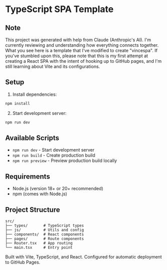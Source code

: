 # TypeScript SPA Template

## Note

This project was generated with help from Claude (Anthropic's AI). I'm currently reviewing and understanding how everything connects together. What you see here is a template that I've modified to create "vincespa". If you've stumbled upon this, please note that this is my first attempt at creating a React SPA with the intent of hooking up to GitHub pages, and I'm still learning about Vite and its configurations.

## Setup

1. Install dependencies:
```bash
npm install
```

2. Start development server:
```bash
npm run dev
```

## Available Scripts

- `npm run dev` - Start development server
- `npm run build` - Create production build
- `npm run preview` - Preview production build locally

## Requirements

- Node.js (version 18+ or 20+ recommended)
- npm (comes with Node.js)

## Project Structure

```
src/
├── types/       # TypeScript types
├── js/          # Utils and config
├── components/  # React components
├── pages/       # Route components
├── Router.tsx   # App routing
└── main.tsx     # Entry point
```

Built with Vite, TypeScript, and React. Configured for automatic deployment to GitHub Pages.
